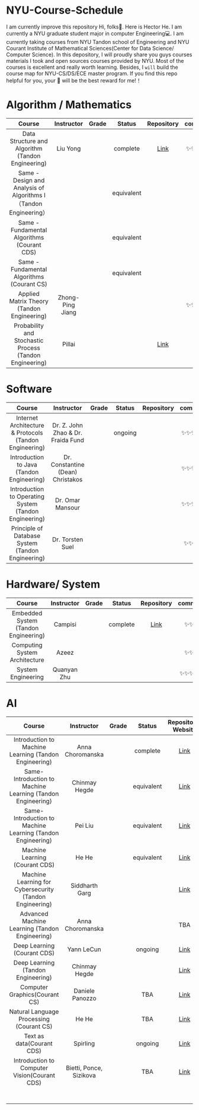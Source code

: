 # NYU-Course-Schedule

 I am currently improve this repository
 Hi, folks👋. Here is Hector He. I am currently a NYU graduate student major in computer Engineering💻. 
 I am currently taking courses from NYU Tandon school of Engineering and NYU Courant Institute of Mathematical Sciences(Center for Data Science/ Computer Science).
 In this depository, I will proudly share you guys courses materials I took and open sources courses provided by NYU. Most of the courses is excellent and really worth learning.
 Besides, I `will` build the course map for NYU-CS/DS/ECE master program. 
 If you find this repo helpful for you, your 🌟 will be the best reward for me!！

# Algorithm / Mathematics 

|                  Course                  | Instructor | Grade |   Status   |                Repository                | comment |
| :--------------------------------------: | :--------: | :---: | :--------: | :--------------------------------------: | :-----: |
| Data Structure and Algorithm (Tandon Engineering) |  Liu Yong  |       |  complete  | [Link](https://github.com/HectorHHZ/DSA) |  ✨✨✨✨✨  |
| Same - Design and Analysis of Algorithms I（Tandon Engineering） |            |       | equivalent |                                          |         |
| Same - Fundamental Algorithms (Courant CDS) |            |       | equivalent |                                          |         |
| Same - Fundamental Algorithms (Courant CS) |            |       | equivalent |                                          |         |
| Applied Matrix Theory (Tandon Engineering) |  Zhong-Ping Jiang  |       |         |                        |  ✨✨✨✨✨  |
| Probability and Stochastic Process (Tandon Engineering)| Pillai |      |          | [Link](http://www.mhhe.com/engcs/electrical/papoulis/ippt.mhtml) |          | 



# Software

|                  Course                  |             Instructor              | Grade | Status  | Repository | comment |
| :--------------------------------------: | :---------------------------------: | :---: | :-----: | :--------: | :-----: |
| Internet Architecture & Protocols (Tandon Engineering) | Dr. Z. John Zhao &  Dr. Fraida Fund |       | ongoing |            |  ✨✨✨✨✨  |
| Introduction to Java (Tandon Engineering) |  Dr. Constantine (Dean) Christakos  |       |         |            |  ✨✨✨✨✨  |
| Introduction to Operating System (Tandon Engineering) |          Dr. Omar Mansour           |       |         |            |  ✨✨✨✨✨  |
| Principle of Database System (Tandon Engineering) |          Dr. Torsten Suel           |       |         |            |  ✨✨✨✨   |



# Hardware/ System

|                Course                | Instructor  | Grade |  Status  |                Repository                | comment |
| :----------------------------------: | :---------: | :---: | :------: | :--------------------------------------: | :-----: |
| Embedded System (Tandon Engineering) |   Campisi   |       | complete | [Link](https://github.com/HectorHHZ/RealTime_EmbeddedSystem) |   ✨✨✨   |
|    Computing System Architecture     |    Azeez    |       |          |                                          |   ✨✨✨   |
|          System Engineering          | Quanyan Zhu |       |          |                                          |  ✨✨✨✨✨  |



# AI

|                  Course                  |       Instructor        | Grade |   Status   |           Repository/ Website            | comment |
| :--------------------------------------: | :---------------------: | :---: | :--------: | :--------------------------------------: | :-----: |
| Introduction to Machine Learning (Tandon Engineering) |    Anna Choromanska     |       |  complete  | [Link](https://github.com/HectorHHZ/Intro-to-ML) |  ✨✨✨✨   |
| Same-Introduction to Machine Learning (Tandon Engineering) |      Chinmay Hegde      |       | equivalent | [Link](https://chinmayhegde.github.io/introml-notes-sp2020) |  ✨✨✨✨✨  |
| Same-Introduction to Machine Learning (Tandon Engineering) |         Pei Liu         |       | equivalent | [Link](https://github.com/pliugithub/MachineLearning) |  ✨✨✨✨   |
|      Machine Learning (Courant CDS)      |          He He          |       | equivalent | [Link](https://nyu-ds1003.github.io/spring2021/#home) |  ✨✨✨✨✨  |
| Machine Learning for Cybersecurity (Tandon Engineering) |     Siddharth Garg      |       |            | [Link](https://wp.nyu.edu/ensure_group/el-gy-9163-machine-learning-for-cyber-security/) |  ✨✨✨✨   |
| Advanced Machine Learning (Tandon Engineering) |    Anna Choromanska     |       |            |                   TBA                    |  ✨✨✨✨✨  |
|       Deep Learning (Courant CDS)        |       Yann LeCun        |       |  ongoing   | [Link](https://cds.nyu.edu/deep-learning/) |  ✨✨✨✨✨  |
|    Deep Learning (Tandon Engineering)    |      Chinmay Hegde      |       |            | [Link](https://chinmayhegde.github.io/dl-notes/) |  ✨✨✨✨✨  |
|      Computer Graphics(Courant CS)       |     Daniele Panozzo     |       |    TBA     | [Link](https://github.com/danielepanozzo/cg) |         |
| Natural Language Processing (Courant CS) |          He He          |       |    TBA     | [Link](https://hhexiy.github.io/nlp/2021/schedule.html) |         |
|        Text as data(Courant CDS)         |        Spirling         |       |  ongoing   | [Link](https://github.com/ArthurSpirling/text-as-data-class-spring2021) |         |
| Introduction to Computer Vision(Courant CDS) | Bietti, Ponce, Sizikova |       |    TBA     | [Link](https://mtrager.github.io/introCV-fall2019/) |         |
|                                          |                         |       |            |                                          |         |
|                                          |                         |       |            |                                          |         |
|                                          |                         |       |            |                                          |         |
|                                          |                         |       |            |                                          |         |
|                                          |                         |       |            |                                          |         |
|                                          |                         |       |            |                                          |         |
|                                          |                         |       |            |                                          |         |





